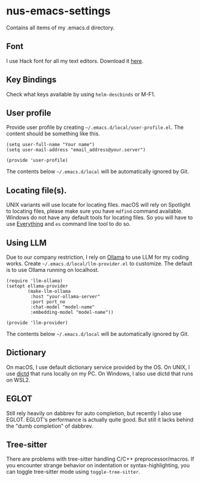 # nus-emacs-settings
Contains all items of my .emacs.d directory.

## Font
I use Hack font for all my text editors. Download it [here](https://sourcefoundry.org/hack/).

## Key Bindings
Check what keys available by using `helm-descbinds` or M-F1.

## User profile
Provide user profile by creating `~/.emacs.d/local/user-profile.el`. The content should be something
like this.

``` emacs-lisp
(setq user-full-name "Your name")
(setq user-mail-address "email_address@your.server")

(provide 'user-profile)
```

The contents below `~/.emacs.d/local` will be automatically ignored by Git.

## Locating file(s).
UNIX variants will use locate for locating files. macOS will rely on Spotlight to locating files,
please make sure you have `mdfind` command available. Windows do not have any default tools for
locating files. So you will have to use [Everything](https://www.voidtools.com) and `es` command
line tool to do so.

## Using LLM
Due to our company restriction, I rely on [Ollama](https://ollama.ai) to use LLM for my coding
works. Create `~/.emacs.d/local/llm-provider.el` to customize. The default is to use Ollama running
on localhost.

``` emacs-lisp
(require 'llm-ollama)
(setopt ellama-provider
        (make-llm-ollama
         :host "your-ollama-server"
         :port port_no
         :chat-model "model-name"
         :embedding-model "model-name"))

(provide 'llm-provider)
```

The contents below `~/.emacs.d/local` will be automatically ignored by Git.

## Dictionary
On macOS, I use default dictionary service provided by the OS. On UNIX, I use
[dictd](https://github.com/cheusov/dictd) that runs locally on my PC. On Windows, I also use dictd
that runs on WSL2.

## EGLOT
Still rely heavily on dabbrev for auto completion, but recently I also use EGLOT. EGLOT's
performance is actually quite good. But still it lacks behind the "dumb completion" of dabbrev.

## Tree-sitter
There are problems with tree-sitter handling C/C++ preprocessor/macros. If you encounter strange
behavior on indentation or syntax-highlighting, you can toggle tree-sitter mode using
`toggle-tree-sitter`.
